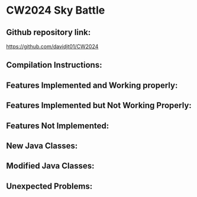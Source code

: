 # CW2024 Sky Battle

## Github repository link:
https://github.com/davidjt01/CW2024

## Compilation Instructions:

## Features Implemented and Working properly:

## Features Implemented but Not Working Properly:

## Features Not Implemented:

## New Java Classes:

## Modified Java Classes:

## Unexpected Problems:
